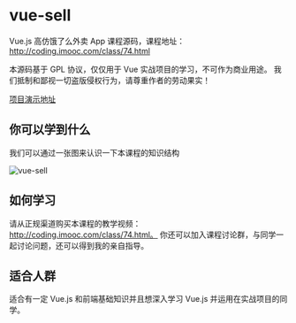# vue-sell
Vue.js 高仿饿了么外卖 App 课程源码，课程地址： http://coding.imooc.com/class/74.html

本源码基于 GPL 协议，仅仅用于 Vue 实战项目的学习，不可作为商业用途。
我们抵制和鄙视一切盗版侵权行为，请尊重作者的劳动果实！

[项目演示地址](http://vuejssellapp.t.imooc.io/#!/)
## 你可以学到什么
我们可以通过一张图来认识一下本课程的知识结构

![vue-sell](http://static.galileo.xiaojukeji.com/static/tms/shield/vue-sell.png)

## 如何学习
请从正规渠道购买本课程的教学视频： http://coding.imooc.com/class/74.html。
你还可以加入课程讨论群，与同学一起讨论问题，还可以得到我的亲自指导。

## 适合人群
适合有一定 Vue.js 和前端基础知识并且想深入学习 Vue.js 并运用在实战项目的同学。
